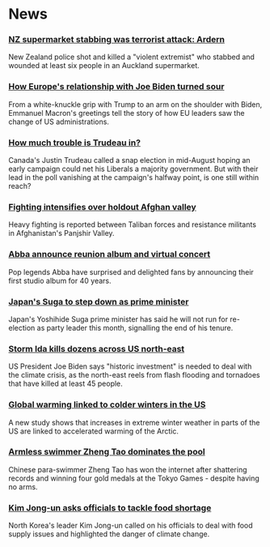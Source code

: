 # News
### [NZ supermarket stabbing was terrorist attack: Ardern](https://www.bbc.com/news/world-asia-58405213)
New Zealand police shot and killed a "violent extremist" who stabbed and wounded at least six people in an Auckland supermarket. 
### [How Europe's relationship with Joe Biden turned sour](https://www.bbc.com/news/world-europe-58416848)
From a white-knuckle grip with Trump to an arm on the shoulder with Biden, Emmanuel Macron's greetings tell the story of how EU leaders saw the change of US administrations.
### [How much trouble is Trudeau in?](https://www.bbc.com/news/world-us-canada-58389802)
Canada's Justin Trudeau called a snap election in mid-August hoping an early campaign could net his Liberals a majority government. But with their lead in the poll vanishing at the campaign's halfway point, is one still within reach? 
### [Fighting intensifies over holdout Afghan valley](https://www.bbc.com/news/world-asia-58430255)
Heavy fighting is reported between Taliban forces and resistance militants in Afghanistan's Panjshir Valley.
### [Abba announce reunion album and virtual concert](https://www.bbc.com/news/entertainment-arts-58423452)
Pop legends Abba have surprised and delighted fans by announcing their first studio album for 40 years.
### [Japan's Suga to step down as prime minister](https://www.bbc.com/news/world-asia-58405212)
Japan's Yoshihide Suga prime minister has said he will not run for re-election as party leader this month, signalling the end of his tenure. 
### [Storm Ida kills dozens across US north-east](https://www.bbc.com/news/world-us-canada-58429853)
US President Joe Biden says "historic investment" is needed to deal with the climate crisis, as the north-east reels from flash flooding and tornadoes that have killed at least 45 people.
### [Global warming linked to colder winters in the US](https://www.bbc.com/news/science-environment-58425526)
A new study shows that increases in extreme winter weather in parts of the US are linked to accelerated warming of the Arctic. 
### [Armless swimmer Zheng Tao dominates the pool](https://www.bbc.com/news/world-asia-china-58430856)
Chinese para-swimmer Zheng Tao has won the internet after shattering records and winning four gold medals at the Tokyo Games - despite having no arms. 
### [Kim Jong-un asks officials to tackle food shortage](https://www.bbc.com/news/world-asia-58431010)
North Korea's leader Kim Jong-un called on his officials to deal with food supply issues and highlighted the danger of climate change.
